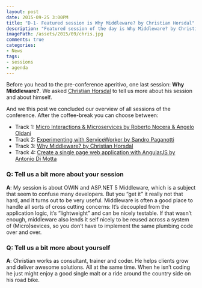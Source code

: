 ```yaml
---
layout: post
date: 2015-09-25 3:00PM
title: "D-1- Featured session is Why Middleware? by Christian Horsdal"
description: "Featured session of the day is Why Middleware? by Christian Horsdal"
imagePath: /assets/2015/09/chris.jpg
comments: true
categories:
- News
tags:
- sessions
- agenda
---
```


Before you head to the pre-conference aperitivo, one last session: **Why Middleware?**. We asked [Christian Horsdal](http://www.horsdal-consult.dk/) to tell us more about his session and about himself.

And we this post we concluded our overview of all sessions of the conference. After the coffee-break you can choose between:

- Track 1: [Micro Interactions & Microservices by Roberto Nocera & Angelo Oldani](http://blog.webnextconf.eu/2015/09/23/03-days-to-the-conference-microservices-avanade/)
- Track 2: [Experimenting with ServiceWorker by Sandro Paganotti](http://blog.webnextconf.eu/2015/09/22/04-days-to-the-conference-serviceworker-paganotti/)
- Track 3: [Why Middleware? by Christian Horsdal](http://blog.webnextconf.eu/2015/09/25/01-day-to-the-conference-middleware-horsdal/)
- Track 4: [Create a single page web application with AngularJS by Antonio Di Motta](http://blog.webnextconf.eu/2015/09/17/9-days-to-the-conference-spa-angularjs-dimotta/)

### Q: Tell us a bit more about your session
**A**: My session is about OWIN and ASP.NET 5 Middleware, which is a subject that seem to confuse many developers. But you “get it” it really not that hard, and it turns out to be very useful. Middleware is often a good place to handle all sorts of cross cutting concerns: It’s decoupled from the application logic, it’s “lightweight” and can be nicely testable. If that wasn’t enough, middleware also lends it self nicely to be reused across a system of (Micro)sevices, so you don’t have to implement the same plumbing code over and over.


### Q: Tell us a bit more about yourself
**A**: Christian works as consultant, trainer and coder. He helps clients grow and deliver awesome solutions. All at the same time. When he isn’t coding he just might enjoy a good single malt or a ride around the country side on his road bike.
